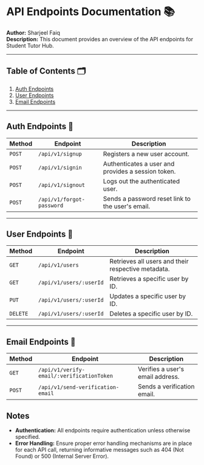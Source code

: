 # API Endpoints Documentation 📚

**Author:** Sharjeel Faiq  
**Description:** This document provides an overview of the API endpoints for Student Tutor Hub.

---

## Table of Contents 🗂️

1. [Auth Endpoints](#auth-endpoints)
2. [User Endpoints](#user-endpoints)
3. [Email Endpoints](#email-endpoints)

---

## Auth Endpoints 🔑

| **Method** | **Endpoint**              | **Description**                                    |
| ---------- | ------------------------- | -------------------------------------------------- |
| `POST`     | `/api/v1/signup`          | Registers a new user account.                      |
| `POST`     | `/api/v1/signin`          | Authenticates a user and provides a session token. |
| `POST`     | `/api/v1/signout`         | Logs out the authenticated user.                   |
| `POST`     | `/api/v1/forgot-password` | Sends a password reset link to the user's email.   |

---

## User Endpoints 👤

| **Method** | **Endpoint**            | **Description**                                    |
| ---------- | ----------------------- | -------------------------------------------------- |
| `GET`      | `/api/v1/users`         | Retrieves all users and their respective metadata. |
| `GET`      | `/api/v1/users/:userId` | Retrieves a specific user by ID.                   |
| `PUT`      | `/api/v1/users/:userId` | Updates a specific user by ID.                     |
| `DELETE`   | `/api/v1/users/:userId` | Deletes a specific user by ID.                     |

---

## Email Endpoints 📧

| **Method** | **Endpoint**                              | **Description**                  |
| ---------- | ----------------------------------------- | -------------------------------- |
| `GET`      | `/api/v1/verify-email/:verificationToken` | Verifies a user's email address. |
| `POST`     | `/api/v1/send-verification-email`               | Sends a verification email.      |

## Notes

- **Authentication:** All endpoints require authentication unless otherwise
  specified.
- **Error Handling:** Ensure proper error handling mechanisms are in place for
  each API call, returning informative messages such as 404 (Not Found) or 500
  (Internal Server Error).
